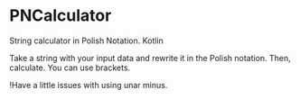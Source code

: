 # PNCalculator

String calculator in Polish Notation. Kotlin

Take a string with your input data and rewrite it in the Polish notation. Then, calculate. 
You can use brackets.

!Have a little issues with using unar minus.



